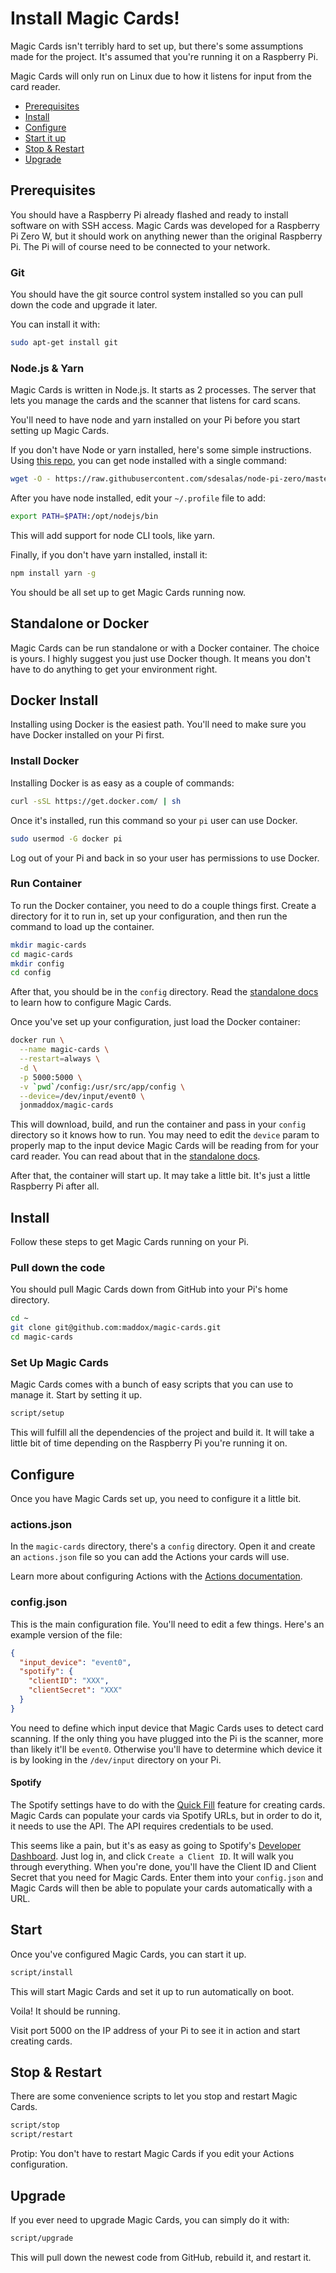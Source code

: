 # Install Magic Cards!

Magic Cards isn't terribly hard to set up, but there's some assumptions made for the project. It's assumed that you're running it on a Raspberry Pi.

Magic Cards will only run on Linux due to how it listens for input from the card reader.

* [Prerequisites](#prerequisites)
* [Install](#install)
* [Configure](#configure)
* [Start it up](#start)
* [Stop & Restart](#stop--restart)
* [Upgrade](#upgrade)

## Prerequisites

You should have a Raspberry Pi already flashed and ready to install software on with SSH access. Magic Cards was developed for a Raspberry Pi Zero W, but it should work on anything newer than the original Raspberry Pi. The Pi will of course need to be connected to your network.

### Git

You should have the git source control system installed so you can pull down the code and upgrade it later.

You can install it with:

```bash
sudo apt-get install git
```

### Node.js & Yarn

Magic Cards is written in Node.js. It starts as 2 processes. The server that lets you manage the cards and the scanner that listens for card scans.

You'll need to have node and yarn installed on your Pi before you start setting up Magic Cards.

If you don't have Node or yarn installed, here's some simple instructions. Using [this repo](https://github.com/sdesalas/node-pi-zero), you can get node installed with a single command:

```bash
wget -O - https://raw.githubusercontent.com/sdesalas/node-pi-zero/master/install-node-v9.8.0.sh | bash
```

After you have node installed, edit your `~/.profile` file to add:

```bash
export PATH=$PATH:/opt/nodejs/bin
```

This will add support for node CLI tools, like yarn.

Finally, if you don't have yarn installed, install it:

```bash
npm install yarn -g
```

You should be all set up to get Magic Cards running now.

## Standalone or Docker

Magic Cards can be run standalone or with a Docker container. The choice is yours. I highly suggest you just use Docker though. It means you don't have to do anything to get your environment right.

## Docker Install

Installing using Docker is the easiest path. You'll need to make sure you have Docker installed on your Pi first.

### Install Docker

Installing Docker is as easy as a couple of commands:

```bash
curl -sSL https://get.docker.com/ | sh
```

Once it's installed, run this command so your `pi` user can use Docker.

```bash
sudo usermod -G docker pi
```

Log out of your Pi and back in so your user has permissions to use Docker.

### Run Container

To run the Docker container, you need to do a couple things first. Create a directory for it to run in, set up your configuration, and then run the command to load up the container.

```bash
mkdir magic-cards
cd magic-cards
mkdir config
cd config
```

After that, you should be in the `config` directory. Read the [standalone docs](#configure) to learn how to configure Magic Cards.

Once you've set up your configuration, just load the Docker container:

```bash
docker run \
  --name magic-cards \
  --restart=always \
  -d \
  -p 5000:5000 \
  -v `pwd`/config:/usr/src/app/config \
  --device=/dev/input/event0 \
  jonmaddox/magic-cards
```

This will download, build, and run the container and pass in your `config` directory so it knows how to run. You may need to edit the `device` param to properly map to the input device Magic Cards will be reading from for your card reader. You can read about that in the [standalone docs](#configure).

After that, the container will start up. It may take a little bit. It's just a little Raspberry Pi after all.



## Install

Follow these steps to get Magic Cards running on your Pi.

### Pull down the code

You should pull Magic Cards down from GitHub into your Pi's home directory.

```bash
cd ~
git clone git@github.com:maddox/magic-cards.git
cd magic-cards
```

### Set Up Magic Cards

Magic Cards comes with a bunch of easy scripts that you can use to manage it. Start by setting it up.

```bash
script/setup
```

This will fulfill all the dependencies of the project and build it. It will take a little bit of time depending on the Raspberry Pi you're running it on.

## Configure

Once you have Magic Cards set up, you need to configure it a little bit.

### actions.json

In the `magic-cards` directory, there's a `config` directory. Open it and create an `actions.json` file so you can add the Actions your cards will use.

Learn more about configuring Actions with the [Actions documentation](actions.md).

### config.json

This is the main configuration file. You'll need to edit a few things. Here's an example version of the file:

```json
{
  "input_device": "event0",
  "spotify": {
    "clientID": "XXX",
    "clientSecret": "XXX"
  }
}
```

You need to define which input device that Magic Cards uses to detect card scanning. If the only thing you have plugged into the Pi is the scanner, more than likely it'll be `event0`. Otherwise you'll have to determine which device it is by looking in the `/dev/input` directory on your Pi.

#### Spotify

The Spotify settings have to do with the [Quick Fill](cards.md#quick-fill) feature for creating cards. Magic Cards can populate your cards via Spotify URLs, but in order to do it, it needs to use the API. The API requires credentials to be used.

This seems like a pain, but it's as easy as going to Spotify's [Developer Dashboard](https://beta.developer.spotify.com/dashboard/applications). Just log in, and click `Create a Client ID`. It will walk you through everything. When you're done, you'll have the Client ID and Client Secret that you need for Magic Cards. Enter them into your `config.json` and Magic Cards will then be able to populate your cards automatically with a URL.

## Start

Once you've configured Magic Cards, you can start it up.

```bash
script/install
```

This will start Magic Cards and set it up to run automatically on boot.

Voila! It should be running.

Visit port 5000 on the IP address of your Pi to see it in action and start creating cards.

## Stop & Restart

There are some convenience scripts to let you stop and restart Magic Cards.

```bash
script/stop
script/restart
```

Protip: You don't have to restart Magic Cards if you edit your Actions configuration.

## Upgrade

If you ever need to upgrade Magic Cards, you can simply do it with:

```bash
script/upgrade
```

This will pull down the newest code from GitHub, rebuild it, and restart it.
